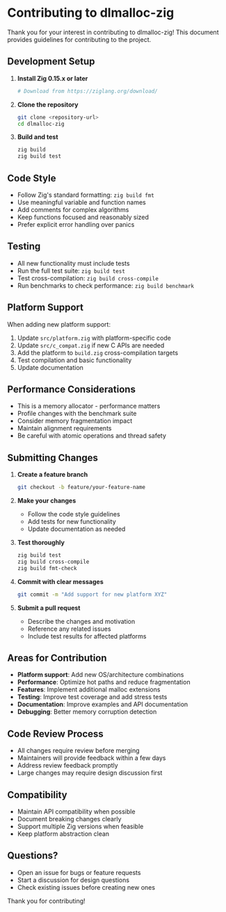 # Contributing to dlmalloc-zig

Thank you for your interest in contributing to dlmalloc-zig! This document provides guidelines for contributing to the project.

## Development Setup

1. **Install Zig 0.15.x or later**
   ```bash
   # Download from https://ziglang.org/download/
   ```

2. **Clone the repository**
   ```bash
   git clone <repository-url>
   cd dlmalloc-zig
   ```

3. **Build and test**
   ```bash
   zig build
   zig build test
   ```

## Code Style

- Follow Zig's standard formatting: `zig build fmt`
- Use meaningful variable and function names
- Add comments for complex algorithms
- Keep functions focused and reasonably sized
- Prefer explicit error handling over panics

## Testing

- All new functionality must include tests
- Run the full test suite: `zig build test`
- Test cross-compilation: `zig build cross-compile`
- Run benchmarks to check performance: `zig build benchmark`

## Platform Support

When adding new platform support:

1. Update `src/platform.zig` with platform-specific code
2. Update `src/c_compat.zig` if new C APIs are needed
3. Add the platform to `build.zig` cross-compilation targets
4. Test compilation and basic functionality
5. Update documentation

## Performance Considerations

- This is a memory allocator - performance matters
- Profile changes with the benchmark suite
- Consider memory fragmentation impact
- Maintain alignment requirements
- Be careful with atomic operations and thread safety

## Submitting Changes

1. **Create a feature branch**
   ```bash
   git checkout -b feature/your-feature-name
   ```

2. **Make your changes**
   - Follow the code style guidelines
   - Add tests for new functionality
   - Update documentation as needed

3. **Test thoroughly**
   ```bash
   zig build test
   zig build cross-compile
   zig build fmt-check
   ```

4. **Commit with clear messages**
   ```bash
   git commit -m "Add support for new platform XYZ"
   ```

5. **Submit a pull request**
   - Describe the changes and motivation
   - Reference any related issues
   - Include test results for affected platforms

## Areas for Contribution

- **Platform support**: Add new OS/architecture combinations
- **Performance**: Optimize hot paths and reduce fragmentation
- **Features**: Implement additional malloc extensions
- **Testing**: Improve test coverage and add stress tests  
- **Documentation**: Improve examples and API documentation
- **Debugging**: Better memory corruption detection

## Code Review Process

- All changes require review before merging
- Maintainers will provide feedback within a few days
- Address review feedback promptly
- Large changes may require design discussion first

## Compatibility

- Maintain API compatibility when possible
- Document breaking changes clearly
- Support multiple Zig versions when feasible
- Keep platform abstraction clean

## Questions?

- Open an issue for bugs or feature requests
- Start a discussion for design questions
- Check existing issues before creating new ones

Thank you for contributing!